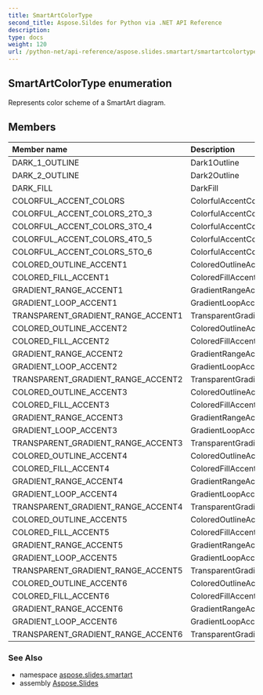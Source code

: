 ```yaml
---
title: SmartArtColorType
second_title: Aspose.Sildes for Python via .NET API Reference
description: 
type: docs
weight: 120
url: /python-net/api-reference/aspose.slides.smartart/smartartcolortype/
---
```


## SmartArtColorType enumeration

Represents color scheme of a SmartArt diagram.

## Members
| Member name | Description |
| :- | :- |
|DARK_1_OUTLINE|Dark1Outline|
|DARK_2_OUTLINE|Dark2Outline|
|DARK_FILL|DarkFill|
|COLORFUL_ACCENT_COLORS|ColorfulAccentColors|
|COLORFUL_ACCENT_COLORS_2TO_3|ColorfulAccentColors2to3|
|COLORFUL_ACCENT_COLORS_3TO_4|ColorfulAccentColors3to4|
|COLORFUL_ACCENT_COLORS_4TO_5|ColorfulAccentColors4to5|
|COLORFUL_ACCENT_COLORS_5TO_6|ColorfulAccentColors5to6|
|COLORED_OUTLINE_ACCENT1|ColoredOutlineAccent1|
|COLORED_FILL_ACCENT1|ColoredFillAccent1|
|GRADIENT_RANGE_ACCENT1|GradientRangeAccent1|
|GRADIENT_LOOP_ACCENT1|GradientLoopAccent1|
|TRANSPARENT_GRADIENT_RANGE_ACCENT1|TransparentGradientRangeAccent1|
|COLORED_OUTLINE_ACCENT2|ColoredOutlineAccent2|
|COLORED_FILL_ACCENT2|ColoredFillAccent2|
|GRADIENT_RANGE_ACCENT2|GradientRangeAccent2|
|GRADIENT_LOOP_ACCENT2|GradientLoopAccent2|
|TRANSPARENT_GRADIENT_RANGE_ACCENT2|TransparentGradientRangeAccent2|
|COLORED_OUTLINE_ACCENT3|ColoredOutlineAccent3|
|COLORED_FILL_ACCENT3|ColoredFillAccent3|
|GRADIENT_RANGE_ACCENT3|GradientRangeAccent3|
|GRADIENT_LOOP_ACCENT3|GradientLoopAccent3|
|TRANSPARENT_GRADIENT_RANGE_ACCENT3|TransparentGradientRangeAccent3|
|COLORED_OUTLINE_ACCENT4|ColoredOutlineAccent4|
|COLORED_FILL_ACCENT4|ColoredFillAccent4|
|GRADIENT_RANGE_ACCENT4|GradientRangeAccent4|
|GRADIENT_LOOP_ACCENT4|GradientLoopAccent4|
|TRANSPARENT_GRADIENT_RANGE_ACCENT4|TransparentGradientRangeAccent4|
|COLORED_OUTLINE_ACCENT5|ColoredOutlineAccent5|
|COLORED_FILL_ACCENT5|ColoredFillAccent5|
|GRADIENT_RANGE_ACCENT5|GradientRangeAccent5|
|GRADIENT_LOOP_ACCENT5|GradientLoopAccent5|
|TRANSPARENT_GRADIENT_RANGE_ACCENT5|TransparentGradientRangeAccent5|
|COLORED_OUTLINE_ACCENT6|ColoredOutlineAccent6|
|COLORED_FILL_ACCENT6|ColoredFillAccent6|
|GRADIENT_RANGE_ACCENT6|GradientRangeAccent6|
|GRADIENT_LOOP_ACCENT6|GradientLoopAccent6|
|TRANSPARENT_GRADIENT_RANGE_ACCENT6|TransparentGradientRangeAccent6|

### See Also

* namespace [aspose.slides.smartart](/slides/python-net/api-reference/aspose.slides.smartart/)
* assembly [Aspose.Slides](/slides/python-net/api-reference/)

